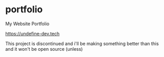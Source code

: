 # portfolio
My Website Portfolio

https://undefine-dev.tech

This project is discontinued and i'll be making something better than this and it won't be open source (unless)
